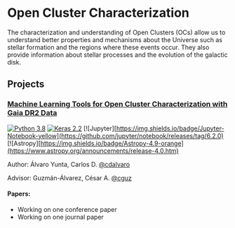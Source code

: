 # Open Cluster Characterization

The characterization and understanding of Open Clusters (OCs) allow us to understand better properties and mechanisms about the Universe such as stellar formation and the regions where these events occur. They also provide information about stellar processes and the evolution of the galactic disk.

## Projects

### [Machine Learning Tools for Open Cluster Characterization with Gaia DR2 Data](https://github.com/cdalvaro/machine-learning-master-thesis)

[![Python 3.8](https://img.shields.io/badge/python-3.8-blue.svg)](https://www.python.org/downloads/release/python-380/) [![Keras 2.2](https://img.shields.io/badge/Keras-2.2-blue)](https://github.com/keras-team/keras/releases/tag/2.2.0) [![Jupyter][https://img.shields.io/badge/Jupyter-Notebook-yellow](https://github.com/jupyter/notebook/releases/tag/6.2.0) [![Astropy][https://img.shields.io/badge/Astropy-4.9-orange](https://www.astropy.org/announcements/release-4.0.htm)

Author: Álvaro Yunta, Carlos D. [@cdalvaro](https://github.com/cdalvaro)

Advisor: Guzmán-Álvarez, César A. [@cguz](https://github.com/cguz)

#### Papers:

- Working on one conference paper
- Working on one journal paper
